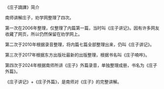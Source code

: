 《庄子諵譁》简介

南师讲解庄子，劝学网整理了四次。

第一次在2006年整理，仅整理了内篇第一篇，当时叫《庄子讲记》。因有许多网友收藏了网页，所以仍然保留在劝学网上。

第二次于2010年根据录音整理，将内篇七篇全部整理出来，仍叫《庄子讲记》。

第三次于2017年根据东方出版社最新的出版整理，根据书名叫《庄子喃哗》。

第四次于2024年根据南师所讲《庄子》外篇录音，单独整理成册，书名为《庄子外篇》。

《庄子讲记》+《庄子外篇》，是南师对《庄子》的完整讲解。